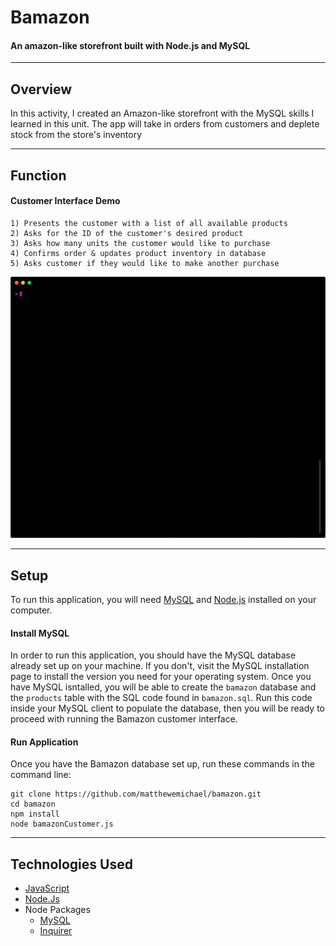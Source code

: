 # Bamazon 
#### An amazon-like storefront built with Node.js and MySQL

- - -

## Overview

In this activity, I created an Amazon-like storefront with the MySQL skills I learned in this unit. The app will take in orders from customers and deplete stock from the store's inventory

- - -

## Function

#### Customer Interface Demo

```
1) Presents the customer with a list of all available products
2) Asks for the ID of the customer's desired product
3) Asks how many units the customer would like to purchase
4) Confirms order & updates product inventory in database
5) Asks customer if they would like to make another purchase
```
![bamazon-demo](images/bamazonDemo.gif)
- - -

## Setup
To run this application, you will need [MySQL](https://dev.mysql.com/doc/refman/8.0/en/installing.html) and [Node.js](https://nodejs.org/en/download/) installed on your computer.

#### Install MySQL

In order to run this application, you should have the MySQL database already set up on your machine. If you don't, visit the MySQL installation page to install the version you need for your operating system. Once you have MySQL isntalled, you will be able to create the `bamazon` database and the `products` table with the SQL code found in `bamazon.sql`. Run this code inside your MySQL client to populate the database, then you will be ready to proceed with running the Bamazon customer interface.

#### Run Application
Once you have the Bamazon database set up, run these commands in the command line:

```
git clone https://github.com/matthewemichael/bamazon.git
cd bamazon
npm install
node bamazonCustomer.js
```
- - -

## Technologies Used

* [JavaScript](https://www.javascript.com)
* [Node.Js](https://nodejs.org/en/)
* Node Packages
  * [MySQL](https://www.npmjs.com/package/mysql)
  * [Inquirer](https://www.npmjs.com/package/inquirer)
